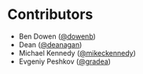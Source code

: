 # Contributors

 - Ben Dowen ([@dowenb](https://github.com/dowenb))
 - Dean ([@deanagan](https://github.com/deanagan))
 - Michael Kennedy ([@mikeckennedy](https://github.com/mikeckennedy))
 - Evgeniy Peshkov ([@gradea](https://github.com/gradea))
 